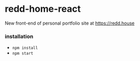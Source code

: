 # redd-home-react
New front-end of personal portfolio site at https://redd.house

### installation
- `npm install`
- `npm start`
